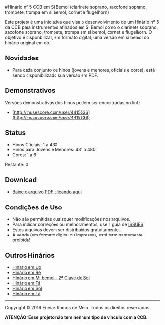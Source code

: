#Hinário nº 5 CCB em Si Bemol (clarinete soprano, saxofone soprano, trompete, trompa em si bemol, cornet e flugelhorn)

Este projeto é uma iniciativa que visa o desenvolvimento de um Hinário nº 5 da CCB para instrumentos afinados em Si Bemol como o clarinete soprano, saxofone soprano, trompete, trompa em si bemol, cornet e flugelhorn.
O objetivo é disponbilizar, em formato digital, uma versão em si bemol do hinário original em dó.

<h2>Novidades</h2>

* Para cada conjunto de hinos (jovens e menores, oficiais e coros), está sendo disponibilizado sua versão em PDF.

<h2>Demonstrativos</h2>

Versões demonstrativas dos hinos podem ser encontradas no link:

* [http://musescore.com/user/4415536](http://musescore.com/user/4415536)

<h2>Status</h2>

* Hinos Oficiais: 1 a 430
* Hinos para Jovens e Menores: 431 a 480
* Coros: 1 a 6

Restante: 0

<h2>Download</h2>

* [Baixe o arquivo PDF clicando aqui](https://raw.githubusercontent.com/neneias/ccb-hinario-5-sib/master/sib/pdf/final.pdf)

<h2>Condições de Uso</h2>

* Não são permitidas quaisquer modificações nos arquivos.
* Para indicar correções ou melhoramentos, use a guia de [ISSUES](https://github.com/neneias/ccb-hinario-5-sib/issues).
* Estes arquivos devem ser distribuídos gratuitamente.
* A venda (em formato digital ou impressa), está terminantemente proibida!

<h2>Outros Hinários</h2>

* [Hinário em Dó](https://github.com/neneias/ccb-hinario-5-do)
* [Hinário em Ré](https://github.com/neneias/ccb-hinario-5-re)
* [Hinário em Mi bemol - 2ª Clave de Sol](https://github.com/neneias/ccb-hinario-5-mib-2s)
* [Hinário em Fá](https://github.com/neneias/ccb-hinario-5-fa)
* [Hinário em Sol](https://github.com/neneias/ccb-hinario-5-sol)
* [Hinário em Lá](https://github.com/neneias/ccb-hinario-5-la)

---

Copyright © 2016 Enéias Ramos de Melo. Todos os direitos reservados.

**ATENÇÃO: Esse projeto não tem nenhum tipo de vínculo com a CCB.**

